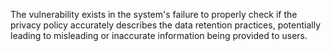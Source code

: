 The vulnerability exists in the system's failure to properly check if the privacy policy accurately describes the data retention practices, potentially leading to misleading or inaccurate information being provided to users.